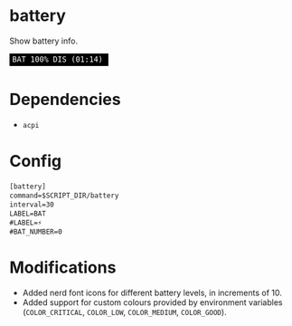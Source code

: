 # battery

Show battery info.

![](battery.png)

# Dependencies

* `acpi`

# Config

```
[battery]
command=$SCRIPT_DIR/battery
interval=30
LABEL=BAT
#LABEL=⚡
#BAT_NUMBER=0
```

# Modifications
- Added nerd font icons for different battery levels, in increments of 10.
- Added support for custom colours provided by environment variables (`COLOR_CRITICAL`, `COLOR_LOW`, `COLOR_MEDIUM`, `COLOR_GOOD`).